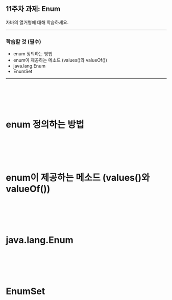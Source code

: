 <br/>

## 11주차 과제: Enum 
자바의 열거형에 대해 학습하세요.
*** 
### 학습할 것 (필수)
- enum 정의하는 방법
- enum이 제공하는 메소드 (values()와 valueOf())
- java.lang.Enum
- EnumSet
***
<br/><br/><br/><br/>

# enum 정의하는 방법
<br/><br/><br/><br/>

# enum이 제공하는 메소드 (values()와 valueOf())
<br/><br/><br/><br/>

# java.lang.Enum
<br/><br/><br/><br/>

# EnumSet
<br/><br/><br/><br/>
